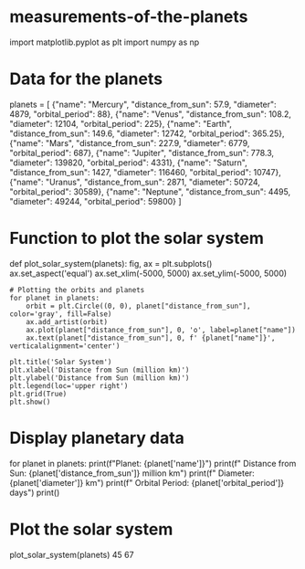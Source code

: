 # measurements-of-the-planets
import matplotlib.pyplot as plt
import numpy as np

# Data for the planets
planets = [
    {"name": "Mercury", "distance_from_sun": 57.9, "diameter": 4879, "orbital_period": 88},
    {"name": "Venus", "distance_from_sun": 108.2, "diameter": 12104, "orbital_period": 225},
    {"name": "Earth", "distance_from_sun": 149.6, "diameter": 12742, "orbital_period": 365.25},
    {"name": "Mars", "distance_from_sun": 227.9, "diameter": 6779, "orbital_period": 687},
    {"name": "Jupiter", "distance_from_sun": 778.3, "diameter": 139820, "orbital_period": 4331},
    {"name": "Saturn", "distance_from_sun": 1427, "diameter": 116460, "orbital_period": 10747},
    {"name": "Uranus", "distance_from_sun": 2871, "diameter": 50724, "orbital_period": 30589},
    {"name": "Neptune", "distance_from_sun": 4495, "diameter": 49244, "orbital_period": 59800}
]

# Function to plot the solar system
def plot_solar_system(planets):
    fig, ax = plt.subplots()
    ax.set_aspect('equal')
    ax.set_xlim(-5000, 5000)
    ax.set_ylim(-5000, 5000)

    # Plotting the orbits and planets
    for planet in planets:
        orbit = plt.Circle((0, 0), planet["distance_from_sun"], color='gray', fill=False)
        ax.add_artist(orbit)
        ax.plot(planet["distance_from_sun"], 0, 'o', label=planet["name"])
        ax.text(planet["distance_from_sun"], 0, f' {planet["name"]}', verticalalignment='center')

    plt.title('Solar System')
    plt.xlabel('Distance from Sun (million km)')
    plt.ylabel('Distance from Sun (million km)')
    plt.legend(loc='upper right')
    plt.grid(True)
    plt.show()

# Display planetary data
for planet in planets:
    print(f"Planet: {planet['name']}")
    print(f"  Distance from Sun: {planet['distance_from_sun']} million km")
    print(f"  Diameter: {planet['diameter']} km")
    print(f"  Orbital Period: {planet['orbital_period']} days")
    print()

# Plot the solar system
plot_solar_system(planets)
45
67

